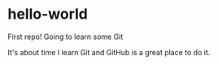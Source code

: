 # hello-world
First repo!  Going to learn some Git

It's about time I learn Git and GitHub is a great place to do it.
